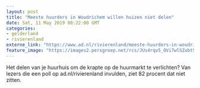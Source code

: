 ```yaml
---
layout: post
title: "Meeste huurders in Woudrichem willen huizen niet delen"
date: Sat, 11 May 2019 08:22:00 GMT
categories: 
- gelderland 
- rivierenland 
externe_link: "https://www.ad.nl/rivierenland/meeste-huurders-in-woudrichem-willen-huizen-niet-delen~aafdb310/"
feature_image: "https://images2.persgroep.net/rcs/JUs4rqv5_OVi7wlSZubtSZQHs8Q/diocontent/129744036/_fitwidth/400/?appId=21791a8992982cd8da851550a453bd7f&quality=0.7"
---
```


Het delen van je huurhuis om de krapte op de huurmarkt te verlichten? Van lezers die een poll op ad.nl/rivierenland invulden, ziet 82 procent dat niet zitten.
